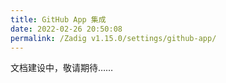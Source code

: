 ```yaml
---
title: GitHub App 集成
date: 2022-02-26 20:50:08
permalink: /Zadig v1.15.0/settings/github-app/
---
```

文档建设中，敬请期待……